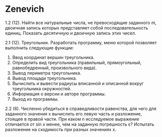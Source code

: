 # Zenevich
1.2 (12). Найти все натуральные числа, не превосходящие заданного m,
двоичная запись которых представляет собой последовательность
единиц. Показать десятичную и двоичную запись этих чисел. 

2.1 (12). Треугольник. Разработать программу, меню которой позволяет
выполнить следующие функции:
1. Ввод координат вершин треугольника.
2. Определить вид треугольника (правильный, прямоугольный,
равнобедренный, произвольного вида).
3. Вывод периметра треугольника.
4. Вывод площади треугольника.
5. Вычислить и вывести радиусы вписанной и описанной вокруг
треугольника окружностей.
6. Информация о версии и авторе программы.
7. Выход из программы. 

2.2 (6).
Численно убедиться в справедливости равенства, для чего для
заданного значения х вычислить его левую часть и разложение,
стоящее в правой части. При каком n исследуемое выражение
отличается от sin x менее, чем на заданную погрешность ε?
Испытать разложение на сходимость при разных значениях х.
